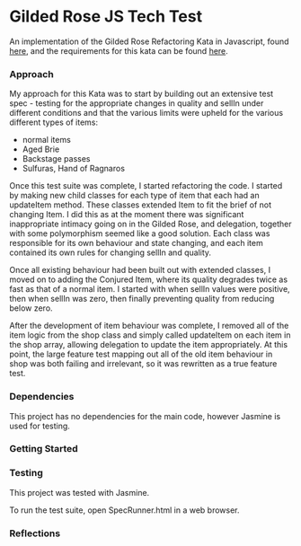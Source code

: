 # Gilded Rose JS Tech Test

An implementation of the Gilded Rose Refactoring Kata in Javascript, found [here](https://github.com/emilybache/GildedRose-Refactoring-Kata), and the requirements for this kata can be found [here](../blob/master/GildedRoseRequirements.txt).

### Approach

My approach for this Kata was to start by building out an extensive test spec - testing for the appropriate changes in quality and sellIn under different conditions and that the various limits were upheld for the various different types of items:

- normal items
- Aged Brie
- Backstage passes
- Sulfuras, Hand of Ragnaros

Once this test suite was complete, I started refactoring the code. I started by making new child classes for each type of item that each had an updateItem method. These classes extended Item to fit the brief of not changing Item. I did this as at the moment there was significant inappropriate intimacy going on in the Gilded Rose, and delegation, together with some polymorphism seemed like a good solution. Each class was responsible for its own behaviour and state changing, and each item contained its own rules for changing sellIn and quality.

Once all existing behaviour had been built out with extended classes, I moved on to adding the Conjured Item, where its quality degrades twice as fast as that of a normal item. I started with when sellIn values were positive, then when sellIn was zero, then finally preventing quality from reducing below zero.

After the development of item behaviour was complete, I removed all of the item logic from the shop class and simply called updateItem on each item in the shop array, allowing delegation to update the item appropriately. At this point, the large feature test mapping out all of the old item behaviour in shop was both failing and irrelevant, so it was rewritten as a true feature test.

### Dependencies

This project has no dependencies for the main code, however Jasmine is used for testing.

### Getting Started

### Testing

This project was tested with Jasmine.

To run the test suite, open SpecRunner.html in a web browser.

### Reflections

